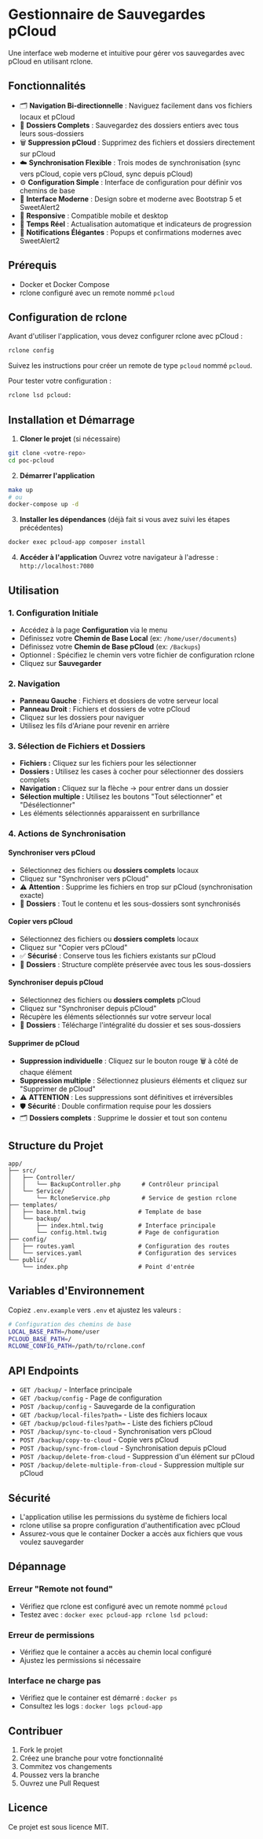 # Gestionnaire de Sauvegardes pCloud

Une interface web moderne et intuitive pour gérer vos sauvegardes avec pCloud en utilisant rclone.

## Fonctionnalités

- 🗂️ **Navigation Bi-directionnelle** : Naviguez facilement dans vos fichiers locaux et pCloud
- 📁 **Dossiers Complets** : Sauvegardez des dossiers entiers avec tous leurs sous-dossiers
- 🗑️ **Suppression pCloud** : Supprimez des fichiers et dossiers directement sur pCloud
- ☁️ **Synchronisation Flexible** : Trois modes de synchronisation (sync vers pCloud, copie vers pCloud, sync depuis pCloud)
- ⚙️ **Configuration Simple** : Interface de configuration pour définir vos chemins de base
- 🎨 **Interface Moderne** : Design sobre et moderne avec Bootstrap 5 et SweetAlert2
- 📱 **Responsive** : Compatible mobile et desktop
- 🔄 **Temps Réel** : Actualisation automatique et indicateurs de progression
- 💎 **Notifications Élégantes** : Popups et confirmations modernes avec SweetAlert2

## Prérequis

- Docker et Docker Compose
- rclone configuré avec un remote nommé `pcloud`

## Configuration de rclone

Avant d'utiliser l'application, vous devez configurer rclone avec pCloud :

```bash
rclone config
```

Suivez les instructions pour créer un remote de type `pcloud` nommé `pcloud`.

Pour tester votre configuration :
```bash
rclone lsd pcloud:
```

## Installation et Démarrage

1. **Cloner le projet** (si nécessaire)
```bash
git clone <votre-repo>
cd poc-pcloud
```

2. **Démarrer l'application**
```bash
make up
# ou
docker-compose up -d
```

3. **Installer les dépendances** (déjà fait si vous avez suivi les étapes précédentes)
```bash
docker exec pcloud-app composer install
```

4. **Accéder à l'application**
Ouvrez votre navigateur à l'adresse : `http://localhost:7080`

## Utilisation

### 1. Configuration Initiale

- Accédez à la page **Configuration** via le menu
- Définissez votre **Chemin de Base Local** (ex: `/home/user/documents`)
- Définissez votre **Chemin de Base pCloud** (ex: `/Backups`)
- Optionnel : Spécifiez le chemin vers votre fichier de configuration rclone
- Cliquez sur **Sauvegarder**

### 2. Navigation

- **Panneau Gauche** : Fichiers et dossiers de votre serveur local
- **Panneau Droit** : Fichiers et dossiers de votre pCloud
- Cliquez sur les dossiers pour naviguer
- Utilisez les fils d'Ariane pour revenir en arrière

### 3. Sélection de Fichiers et Dossiers

- **Fichiers :** Cliquez sur les fichiers pour les sélectionner
- **Dossiers :** Utilisez les cases à cocher pour sélectionner des dossiers complets
- **Navigation :** Cliquez sur la flèche → pour entrer dans un dossier
- **Sélection multiple :** Utilisez les boutons "Tout sélectionner" et "Désélectionner"
- Les éléments sélectionnés apparaissent en surbrillance

### 4. Actions de Synchronisation

#### Synchroniser vers pCloud
- Sélectionnez des fichiers ou **dossiers complets** locaux
- Cliquez sur "Synchroniser vers pCloud"
- ⚠️ **Attention** : Supprime les fichiers en trop sur pCloud (synchronisation exacte)
- 📁 **Dossiers** : Tout le contenu et les sous-dossiers sont synchronisés

#### Copier vers pCloud
- Sélectionnez des fichiers ou **dossiers complets** locaux  
- Cliquez sur "Copier vers pCloud"
- ✅ **Sécurisé** : Conserve tous les fichiers existants sur pCloud
- 📁 **Dossiers** : Structure complète préservée avec tous les sous-dossiers

#### Synchroniser depuis pCloud
- Sélectionnez des fichiers ou **dossiers complets** pCloud
- Cliquez sur "Synchroniser depuis pCloud"
- Récupère les éléments sélectionnés sur votre serveur local
- 📁 **Dossiers** : Télécharge l'intégralité du dossier et ses sous-dossiers

#### Supprimer de pCloud
- **Suppression individuelle** : Cliquez sur le bouton rouge 🗑️ à côté de chaque élément
- **Suppression multiple** : Sélectionnez plusieurs éléments et cliquez sur "Supprimer de pCloud"
- ⚠️ **ATTENTION** : Les suppressions sont définitives et irréversibles
- 🛡️ **Sécurité** : Double confirmation requise pour les dossiers
- 🗂️ **Dossiers complets** : Supprime le dossier et tout son contenu

## Structure du Projet

```
app/
├── src/
│   ├── Controller/
│   │   └── BackupController.php      # Contrôleur principal
│   └── Service/
│       └── RcloneService.php         # Service de gestion rclone
├── templates/
│   ├── base.html.twig               # Template de base
│   └── backup/
│       ├── index.html.twig          # Interface principale
│       └── config.html.twig         # Page de configuration
├── config/
│   ├── routes.yaml                  # Configuration des routes
│   └── services.yaml                # Configuration des services
└── public/
    └── index.php                    # Point d'entrée
```

## Variables d'Environnement

Copiez `.env.example` vers `.env` et ajustez les valeurs :

```bash
# Configuration des chemins de base
LOCAL_BASE_PATH=/home/user
PCLOUD_BASE_PATH=/
RCLONE_CONFIG_PATH=/path/to/rclone.conf
```

## API Endpoints

- `GET /backup/` - Interface principale
- `GET /backup/config` - Page de configuration  
- `POST /backup/config` - Sauvegarde de la configuration
- `GET /backup/local-files?path=` - Liste des fichiers locaux
- `GET /backup/pcloud-files?path=` - Liste des fichiers pCloud
- `POST /backup/sync-to-cloud` - Synchronisation vers pCloud
- `POST /backup/copy-to-cloud` - Copie vers pCloud
- `POST /backup/sync-from-cloud` - Synchronisation depuis pCloud
- `POST /backup/delete-from-cloud` - Suppression d'un élément sur pCloud
- `POST /backup/delete-multiple-from-cloud` - Suppression multiple sur pCloud

## Sécurité

- L'application utilise les permissions du système de fichiers local
- rclone utilise sa propre configuration d'authentification avec pCloud
- Assurez-vous que le container Docker a accès aux fichiers que vous voulez sauvegarder

## Dépannage

### Erreur "Remote not found"
- Vérifiez que rclone est configuré avec un remote nommé `pcloud`
- Testez avec : `docker exec pcloud-app rclone lsd pcloud:`

### Erreur de permissions
- Vérifiez que le container a accès au chemin local configuré
- Ajustez les permissions si nécessaire

### Interface ne charge pas
- Vérifiez que le container est démarré : `docker ps`
- Consultez les logs : `docker logs pcloud-app`

## Contribuer

1. Fork le projet
2. Créez une branche pour votre fonctionnalité
3. Commitez vos changements
4. Poussez vers la branche
5. Ouvrez une Pull Request

## Licence

Ce projet est sous licence MIT. 